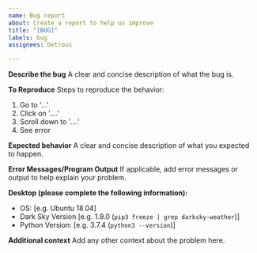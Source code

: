 ```yaml
---
name: Bug report
about: Create a report to help us improve
title: "[BUG]"
labels: bug
assignees: Detrous

---
```


**Describe the bug**
A clear and concise description of what the bug is.

**To Reproduce**
Steps to reproduce the behavior:
1. Go to '...'
2. Click on '....'
3. Scroll down to '....'
4. See error

**Expected behavior**
A clear and concise description of what you expected to happen.

**Error Messages/Program Output**
If applicable, add error messages or output to help explain your problem.

**Desktop (please complete the following information):**
 - OS: [e.g. Ubuntu 18.04]
 - Dark Sky Version [e.g. 1.9.0  (`pip3 freeze | grep darksky-weather`)]
 - Python Version: [e.g. 3.7.4 (`python3 --version`)]

**Additional context**
Add any other context about the problem here.
